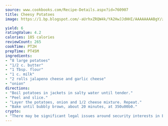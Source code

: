 ```yaml
---
source: www.cookbooks.com/Recipe-Details.aspx?id=760907
title: Cheesy Potatoes
image: https://1.bp.blogspot.com/-aUrhxZRQW4k/YA2HwJJdHHI/AAAAAAAABgY/z2R8OXCxqDoBQtRn-q-fHG8g9_G4G1HBwCLcBGAsYHQ/s320/13.png

yield: 6
ratingValue: 4.2
calories: 185 calories
reviewCount: 265
cookTime: PT2H
prepTime: PT45M
ingredients:
- "8 large potatoes"
- "1/2 c. butter"
- "1 Tbsp. flour"
- "1 c. milk"
- "2 rolls jalapeno cheese and garlic cheese"
- "onion"
directions:
- "Boil potatoes in jackets in salty water until tender."
- "Peel and slice."
- "Layer the potatoes, onion and 1/2 cheese mixture. Repeat."
- "Bake until bubbly brown, about 20 minutes, at 350u00b0."
crypto:
- "There may be significant legal issues around security interests in Bitcoin."
---
```

